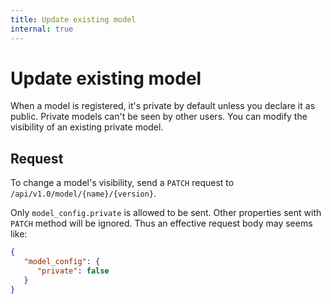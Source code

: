 ```yaml
---
title: Update existing model
internal: true
---
```


# Update existing model

When a model is registered, it's private by default unless you declare it as public. Private models can't be seen by other users. You can modify the visibility of an existing private model.

## Request

To change a model's visibility, send a `PATCH` request to `/api/v1.0/model/{name}/{version}`.

Only `model_config.private` is allowed to be sent. Other properties sent with `PATCH` method will be ignored. Thus an effective request body may seems like:

```JSON
{
   "model_config": {
      "private": false
   }
}
```
